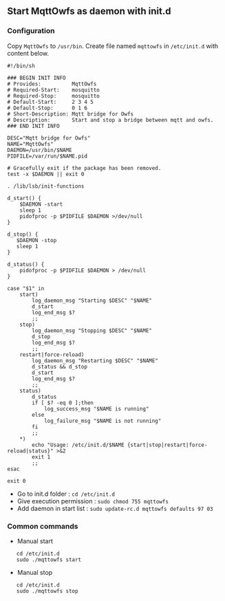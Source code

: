 ## Start MqttOwfs as daemon with init.d

### Configuration
Copy `MqttOwfs` to `/usr/bin`. 
Create file named `mqttowfs` in `/etc/init.d` with content below.

```
#!/bin/sh

### BEGIN INIT INFO
# Provides:          MqttOwfs
# Required-Start:    mosquitto
# Required-Stop:     mosquitto
# Default-Start:     2 3 4 5
# Default-Stop:      0 1 6
# Short-Description: Mqtt bridge for Owfs
# Description:       Start and stop a bridge between mqtt and owfs.
### END INIT INFO

DESC="Mqtt bridge for Owfs"
NAME="MqttOwfs"
DAEMON=/usr/bin/$NAME
PIDFILE=/var/run/$NAME.pid

# Gracefully exit if the package has been removed.
test -x $DAEMON || exit 0

. /lib/lsb/init-functions

d_start() {
    $DAEMON -start
    sleep 1
    pidofproc -p $PIDFILE $DAEMON >/dev/null
}

d_stop() {
   $DAEMON -stop
   sleep 1
}

d_status() {
    pidofproc -p $PIDFILE $DAEMON > /dev/null
}

case "$1" in
    start)
        log_daemon_msg "Starting $DESC" "$NAME"
        d_start
        log_end_msg $?
        ;;
    stop)
        log_daemon_msg "Stopping $DESC" "$NAME"
        d_stop
        log_end_msg $?
        ;;
    restart|force-reload)
        log_daemon_msg "Restarting $DESC" "$NAME"
        d_status && d_stop
        d_start
        log_end_msg $?
        ;;
    status)
        d_status
        if [ $? -eq 0 ];then
            log_success_msg "$NAME is running"
        else
            log_failure_msg "$NAME is not running"
        fi
        ;;
    *)
        echo "Usage: /etc/init.d/$NAME {start|stop|restart|force-reload|status}" >&2
        exit 1
        ;;
esac

exit 0
```

- Go to init.d folder : `cd /etc/init.d`
- Give execution permission : `sudo chmod 755 mqttowfs`
- Add daemon in start list : `sudo update-rc.d mqttowfs defaults 97 03`

### Common commands
- Manual start
```
   cd /etc/init.d
   sudo ./mqttowfs start
```
- Manual stop
```
   cd /etc/init.d
   sudo ./mqttowfs stop
```
